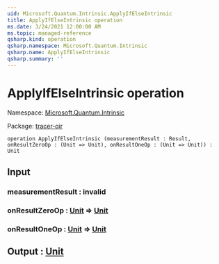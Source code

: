 ```yaml
---
uid: Microsoft.Quantum.Intrinsic.ApplyIfElseIntrinsic
title: ApplyIfElseIntrinsic operation
ms.date: 3/24/2021 12:00:00 AM
ms.topic: managed-reference
qsharp.kind: operation
qsharp.namespace: Microsoft.Quantum.Intrinsic
qsharp.name: ApplyIfElseIntrinsic
qsharp.summary: ''
---
```


# ApplyIfElseIntrinsic operation

Namespace: [Microsoft.Quantum.Intrinsic](xref:Microsoft.Quantum.Intrinsic)

Package: [tracer-qir](https://nuget.org/packages/tracer-qir)




```qsharp
operation ApplyIfElseIntrinsic (measurementResult : Result, onResultZeroOp : (Unit => Unit), onResultOneOp : (Unit => Unit)) : Unit
```


## Input

### measurementResult : __invalid<Result>__




### onResultZeroOp : [Unit](xref:microsoft.quantum.lang-ref.unit) => [Unit](xref:microsoft.quantum.lang-ref.unit) 




### onResultOneOp : [Unit](xref:microsoft.quantum.lang-ref.unit) => [Unit](xref:microsoft.quantum.lang-ref.unit) 





## Output : [Unit](xref:microsoft.quantum.lang-ref.unit)

